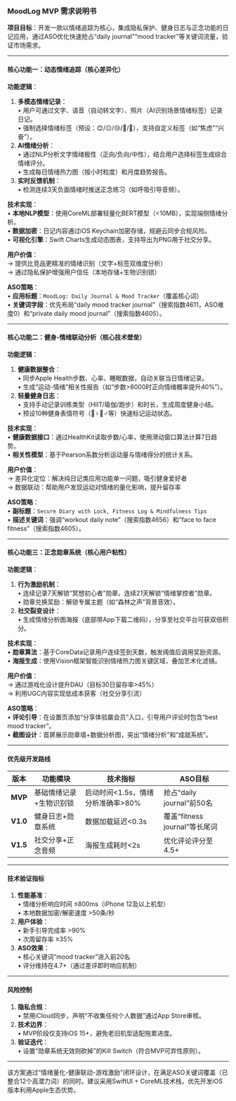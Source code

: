 ### **MoodLog MVP 需求说明书**  
**项目目标**：开发一款以情绪追踪为核心，集成隐私保护、健身日志与正念功能的日记应用，通过ASO优化快速抢占“daily journal”“mood tracker”等关键词流量，验证市场需求。  

---

#### **核心功能一：动态情绪追踪（核心差异化）**  
**功能逻辑**：  
1. **多模态情绪记录**：  
   • 用户可通过文字、语音（自动转文字）、照片（AI识别场景情绪标签）记录日记。  
   • 强制选择情绪标签（预设：😊/😐/😢/💪/🧘），支持自定义标签（如“焦虑”“兴奋”）。  
2. **AI情绪分析**：  
   • 通过NLP分析文字情绪极性（正向/负向/中性），结合用户选择标签生成综合情绪评分。  
   • 生成每日情绪热力图（按小时粒度）和月度趋势报告。  
3. **实时反馈机制**：  
   • 检测连续3天负面情绪时推送正念练习（如呼吸引导音频）。  

**技术实现**：  
• **本地NLP模型**：使用CoreML部署轻量化BERT模型（<10MB），实现端侧情绪分析。  
• **数据加密**：日记内容通过iOS Keychain加密存储，规避云同步合规风险。  
• **可视化引擎**：Swift Charts生成动态图表，支持导出为PNG用于社交分享。  

**用户价值**：  
→ 提供比竞品更精准的情绪识别（文字+标签双维度分析）  
→ 通过隐私保护增强用户信任（本地存储+生物识别锁）  

**ASO策略**：  
• **应用标题**：`MoodLog: Daily Journal & Mood Tracker`（覆盖核心词）  
• **关键词字段**：优先布局“daily mood tracker journal”（搜索指数4611，ASO难度0）和“private daily mood journal”（搜索指数4605）。  

---

#### **核心功能二：健身-情绪联动分析（核心技术壁垒）**  
**功能逻辑**：  
1. **健康数据整合**：  
   • 同步Apple Health步数、心率、睡眠数据，自动关联当日情绪记录。  
   • 生成“运动-情绪”相关性报告（如“步数>8000时正向情绪概率提升40%”）。  
2. **轻量健身日志**：  
   • 支持手动记录训练类型（HIIT/瑜伽/跑步）和时长，生成周度健身小结。  
   • 预设10种健身表情符号（🏃♀️🚴♂️等）快速标记运动状态。  

**技术实现**：  
• **健康数据接口**：通过HealthKit读取步数/心率，使用滑动窗口算法计算7日趋势。  
• **相关性模型**：基于Pearson系数分析运动量与情绪得分的统计关系。  

**用户价值**：  
→ 差异化定位：解决纯日记类应用功能单一问题，吸引健身爱好者  
→ 数据联动：帮助用户发现运动对情绪的量化影响，提升留存率  

**ASO策略**：  
• **副标题**：`Secure Diary with Lock, Fitness Log & Mindfulness Tips`  
• **描述关键词**：强调“workout daily note”（搜索指数4656）和“face to face fitness”（搜索指数4605）。  

---

#### **核心功能三：正念勋章系统（核心用户粘性）**  
**功能逻辑**：  
1. **行为激励机制**：  
   • 连续记录7天解锁“冥想初心者”勋章，连续21天解锁“情绪掌控者”勋章。  
   • 勋章兑换奖励：解锁专属主题（如“森林之声”背景音效）。  
2. **社交裂变设计**：  
   • 生成情绪分析图海报（底部带App下载二维码），分享至社交平台可获双倍积分。  

**技术实现**：  
• **勋章算法**：基于CoreData记录用户连续签到天数，触发阈值后调用奖励资源。  
• **海报生成**：使用Vision框架智能识别情绪热力图关键区域，叠加艺术化滤镜。  

**用户价值**：  
→ 通过游戏化设计提升DAU（目标30日留存率>45%）  
→ 利用UGC内容实现低成本获客（社交分享引流）  

**ASO策略**：  
• **评论引导**：在设置页添加“分享体验赢会员”入口，引导用户评论时包含“best mood tracker”。  
• **截图设计**：首屏展示勋章墙+数据分析图，突出“情绪分析”和“成就系统”。  

---

#### **优先级开发路线**  
| 版本       | 功能模块                     | 技术指标                          | ASO目标                            |  
|------------|------------------------------|-----------------------------------|------------------------------------|  
| **MVP**    | 基础情绪记录+生物识别锁      | 启动时间<1.5s，情绪分析准确率>80% | 抢占“daily journal”前50名     |  
| **V1.0**   | 健身日志+勋章系统            | 数据加载延迟<0.3s                | 覆盖“fitness journal”等长尾词 |  
| **V1.5**   | 社交分享+正念音频            | 海报生成耗时<2s                 | 优化评论评分至4.5+            |  

---

#### **技术验证指标**  
1. **性能基准**：  
   • 情绪分析响应时间 ≤800ms（iPhone 12及以上机型）  
   • 本地数据加密/解密速度 >50条/秒  
2. **用户体验**：  
   • 新手引导完成率 >90%  
   • 次周留存率 ≥35%  
3. **ASO效果**：  
   • 核心关键词“mood tracker”进入前20名  
   • 评分维持在4.7+（通过差评即时响应机制）  

---

#### **风险控制**  
1. **隐私合规**：  
   • 禁用iCloud同步，声明“不收集任何个人数据”通过App Store审核。  
2. **技术边界**：  
   • MVP阶段仅支持iOS 15+，避免老旧机型适配拖累进度。  
3. **验证迭代**：  
   • 设置“勋章系统无效则砍掉”的Kill Switch（符合MVP可弃性原则）。  

--- 

该方案通过“情绪量化-健康联动-游戏激励”闭环设计，在满足ASO关键词覆盖（已整合12个高潜力词）的同时。建议采用SwiftUI + CoreML技术栈，优先开发iOS版本利用Apple生态优势。